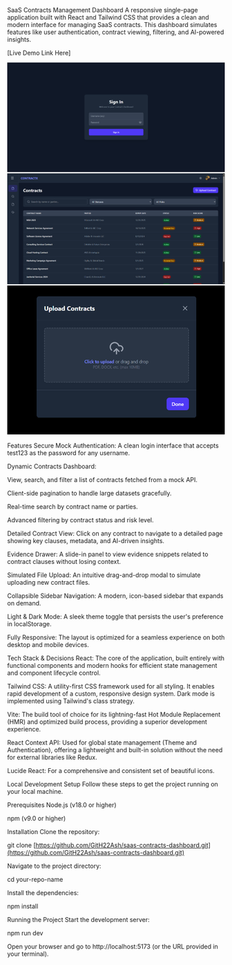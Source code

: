 SaaS Contracts Management Dashboard
A responsive single-page application built with React and Tailwind CSS that provides a clean and modern interface for managing SaaS contracts. This dashboard simulates features like user authentication, contract viewing, filtering, and AI-powered insights.

[Live Demo Link Here] 

![Login Page](Assets/ss1.png)
![Login Page](Assets/ss2.png)
![Login Page](Assets/ss3.png)

Features
Secure Mock Authentication: A clean login interface that accepts test123 as the password for any username.

Dynamic Contracts Dashboard:

View, search, and filter a list of contracts fetched from a mock API.

Client-side pagination to handle large datasets gracefully.

Real-time search by contract name or parties.

Advanced filtering by contract status and risk level.

Detailed Contract View: Click on any contract to navigate to a detailed page showing key clauses, metadata, and AI-driven insights.

Evidence Drawer: A slide-in panel to view evidence snippets related to contract clauses without losing context.

Simulated File Upload: An intuitive drag-and-drop modal to simulate uploading new contract files.

Collapsible Sidebar Navigation: A modern, icon-based sidebar that expands on demand.

Light & Dark Mode: A sleek theme toggle that persists the user's preference in localStorage.

Fully Responsive: The layout is optimized for a seamless experience on both desktop and mobile devices.

Tech Stack & Decisions
React: The core of the application, built entirely with functional components and modern hooks for efficient state management and component lifecycle control.

Tailwind CSS: A utility-first CSS framework used for all styling. It enables rapid development of a custom, responsive design system. Dark mode is implemented using Tailwind's class strategy.

Vite: The build tool of choice for its lightning-fast Hot Module Replacement (HMR) and optimized build process, providing a superior development experience.

React Context API: Used for global state management (Theme and Authentication), offering a lightweight and built-in solution without the need for external libraries like Redux.

Lucide React: For a comprehensive and consistent set of beautiful icons.

Local Development Setup
Follow these steps to get the project running on your local machine.

Prerequisites
Node.js (v18.0 or higher)

npm (v9.0 or higher)

Installation
Clone the repository:

git clone [https://github.com/GitH22Ash/saas-contracts-dashboard.git](https://github.com/GitH22Ash/saas-contracts-dashboard.git)

Navigate to the project directory:

cd your-repo-name

Install the dependencies:

npm install

Running the Project
Start the development server:

npm run dev

Open your browser and go to http://localhost:5173 (or the URL provided in your terminal).
